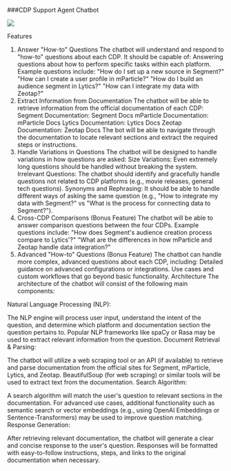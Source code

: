 ###CDP Support Agent Chatbot

<img src="C:\Users\swapna\OneDrive\Pictures\Screenshots\Screenshot 2025-01-14 163913.png"/>

Features
1. Answer "How-to" Questions
The chatbot will understand and respond to "how-to" questions about each CDP. It should be capable of:
Answering questions about how to perform specific tasks within each platform.
Example questions include:
"How do I set up a new source in Segment?"
"How can I create a user profile in mParticle?"
"How do I build an audience segment in Lytics?"
"How can I integrate my data with Zeotap?"
2. Extract Information from Documentation
The chatbot will be able to retrieve information from the official documentation of each CDP:
Segment Documentation: Segment Docs
mParticle Documentation: mParticle Docs
Lytics Documentation: Lytics Docs
Zeotap Documentation: Zeotap Docs
The bot will be able to navigate through the documentation to locate relevant sections and extract the required steps or instructions.
3. Handle Variations in Questions
The chatbot will be designed to handle variations in how questions are asked:
Size Variations: Even extremely long questions should be handled without breaking the system.
Irrelevant Questions: The chatbot should identify and gracefully handle questions not related to CDP platforms (e.g., movie releases, general tech questions).
Synonyms and Rephrasing: It should be able to handle different ways of asking the same question (e.g., "How to integrate my data with Segment?" vs "What is the process for connecting data to Segment?").
4. Cross-CDP Comparisons (Bonus Feature)
The chatbot will be able to answer comparison questions between the four CDPs. Example questions include:
"How does Segment's audience creation process compare to Lytics'?"
"What are the differences in how mParticle and Zeotap handle data integration?"
5. Advanced "How-to" Questions (Bonus Feature)
The chatbot can handle more complex, advanced questions about each CDP, including:
Detailed guidance on advanced configurations or integrations.
Use cases and custom workflows that go beyond basic functionality.
Architecture
The architecture of the chatbot will consist of the following main components:

Natural Language Processing (NLP):

The NLP engine will process user input, understand the intent of the question, and determine which platform and documentation section the question pertains to.
Popular NLP frameworks like spaCy or Rasa may be used to extract relevant information from the question.
Document Retrieval & Parsing:

The chatbot will utilize a web scraping tool or an API (if available) to retrieve and parse documentation from the official sites for Segment, mParticle, Lytics, and Zeotap.
BeautifulSoup (for web scraping) or similar tools will be used to extract text from the documentation.
Search Algorithm:

A search algorithm will match the user's question to relevant sections in the documentation.
For advanced use cases, additional functionality such as semantic search or vector embeddings (e.g., using OpenAI Embeddings or Sentence-Transformers) may be used to improve question matching.
Response Generation:

After retrieving relevant documentation, the chatbot will generate a clear and concise response to the user's question.
Responses will be formatted with easy-to-follow instructions, steps, and links to the original documentation when necessary.
